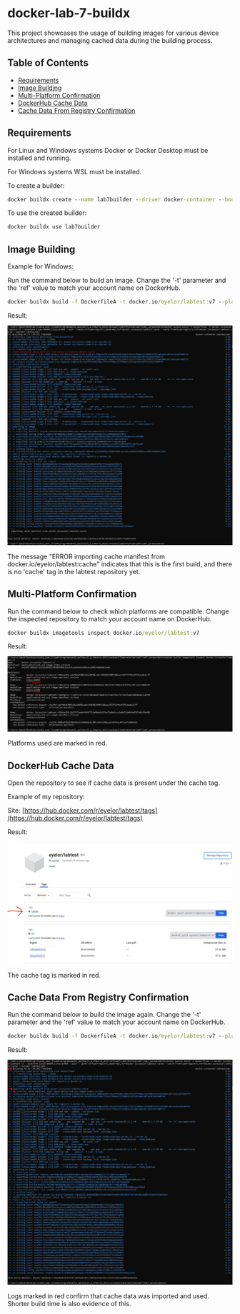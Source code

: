# docker-lab-7-buildx
This project showcases the usage of building images for various device architectures and managing cached data during the building process.

## Table of Contents

- [Requirements](#requirements)
- [Image Building](#image-building)
- [Multi-Platform Confirmation](#multi-platform-confirmation)
- [DockerHub Cache Data](#dockerhub-cache-data)
- [Cache Data From Registry Confirmation](#cache-data-from-registry-confirmation)

## Requirements

For Linux and Windows systems Docker or Docker Desktop must be installed and running.

For Windows systems WSL must be installed.

To create a builder:

```cmd
docker buildx create --name lab7builder --driver docker-container --bootstrap
```

To use the created builder:

```cmd
docker buildx use lab7builder
```

## Image Building

Example for Windows:

Run the command below to build an image. Change the '-t' parameter and the 'ref' value to match your account name on DockerHub.

```cmd
docker buildx build -f DockerfileA -t docker.io/eyelor/labtest:v7 --platform linux/amd64,linux/arm64 --push --cache-to=type=registry,mode=max,ref=docker.io/eyelor/labtest:cache --cache-from=type=registry,ref=docker.io/eyelor/labtest:cache --builder lab7builder .
```

Result:

![First Build](screenshots/first-build.jpg)

The message "ERROR importing cache manifest from docker.io/eyelor/labtest:cache" indicates that this is the first build, and there is no 'cache' tag in the labtest repository yet.

## Multi-Platform Confirmation

Run the command below to check which platforms are compatible. Change the inspected repository to match your account name on DockerHub.

```cmd
docker buildx imagetools inspect docker.io/eyelor/labtest:v7
```

Result:

![Multi-Platform](screenshots/multi-platform.jpg)

Platforms used are marked in red.

## DockerHub Cache Data

Open the repository to see if cache data is present under the cache tag.

Example of my repository:

Site: [https://hub.docker.com/r/eyelor/labtest/tags](https://hub.docker.com/r/eyelor/labtest/tags)

Result:

![Cache Created](screenshots/cache-created.jpg)

The cache tag is marked in red.

## Cache Data From Registry Confirmation

Run the command below to build the image again. Change the '-t' parameter and the 'ref' value to match your account name on DockerHub.

```cmd
docker buildx build -f DockerfileA -t docker.io/eyelor/labtest:v7 --platform linux/amd64,linux/arm64 --push --cache-to=type=registry,mode=max,ref=docker.io/eyelor/labtest:cache --cache-from=type=registry,ref=docker.io/eyelor/labtest:cache --builder lab7builder .
```

Result:

![Cache Used](screenshots/cache-used.jpg)

Logs marked in red confirm that cache data was imported and used. Shorter build time is also evidence of this.

